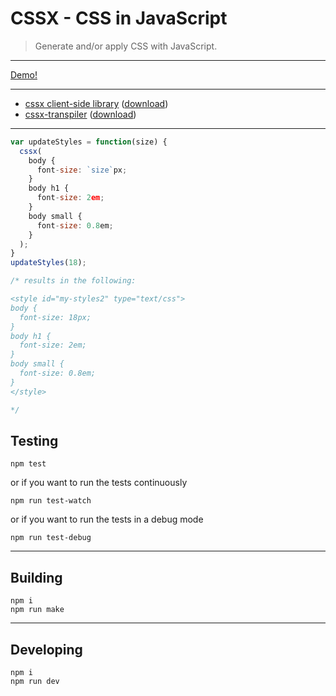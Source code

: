 # CSSX - CSS in JavaScript

> Generate and/or apply CSS with JavaScript. 

---

[Demo!](http://krasimir.github.io/cssx/playground/try-it-out/)

---

* [cssx client-side library](./packages/client) ([download](./packages/client/lib))
* [cssx-transpiler](./packages/transpiler) ([download](./packages/transpiler/lib))

---

```js
var updateStyles = function(size) {
  cssx(
    body {
      font-size: `size`px;
    }
    body h1 {
      font-size: 2em;
    }
    body small {
      font-size: 0.8em;
    }
  );
}
updateStyles(18);

/* results in the following:

<style id="my-styles2" type="text/css">
body {
  font-size: 18px;
}
body h1 {
  font-size: 2em;
}
body small {
  font-size: 0.8em;
}
</style>

*/
```

## Testing

```
npm test
```

or if you want to run the tests continuously

```
npm run test-watch
```

or if you want to run the tests in a debug mode

```
npm run test-debug
```

---

## Building

```
npm i
npm run make
```

---

## Developing

```
npm i
npm run dev
```
